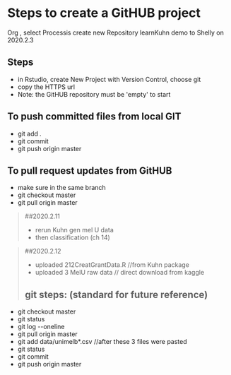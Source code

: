 ﻿# Steps to create a GitHUB project
Org , select Processis
create new Repository learnKuhn
demo to Shelly on 2020.2.3

## Steps
* in Rstudio, create New Project with Version Control, choose git
* copy the HTTPS url 
* Note: the GitHUB repository must be 'empty' to start

## To push committed files from local GIT
* git add *.*
* git commit
* git push origin master

## To pull request updates from GitHUB
* make sure in the same branch
* git checkout master
* git pull origin master

>##2020.2.11
>- rerun Kuhn gen mel U data
>- then classification (ch 14)

>##2020.2.12
>- uploaded 212CreatGrantData.R  //from Kuhn package
>- uploaded 3 MelU raw data // direct download from kaggle
>## git steps: (standard for future reference)
* git checkout master
* git status
* git log --oneline
* git pull origin master
* git add data/unimelb*.csv   //after these 3 files were pasted
* git status
* git commit
* git push origin master
